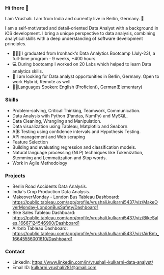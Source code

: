 ### Hi there 👋

I am Vrushali. I am from India and currently live in Berlin, Germany. 🙂

I am a self-motivated and detail-oriented Data Analyst with a background in iOS development. I bring a unique perspective to data analysis, combining analytical skills with a deep understanding of software development principles. 

- 👩🏻‍🎓 I graduated from Ironhack's Data Analytics Bootcamp (July-23), a full-time program - 9 weeks, +400 hours.
- 💻 During bootcamp I worked on 20 Labs which helped to learn Data analytics skills.
- 🚀 I am looking for Data analyst opportunities in Berlin, Germany. Open to work Hybrid, Remote as well.
- 🤟🏼Languages Spoken: English (Proficient), German(Elementary)

### Skills

- Problem-solving, Critical Thinking, Teamwork, Communication.
- Data Analysis with Python (Pandas, NumPy) and MySQL.
- Data Cleaning, Wrangling and Manipulation.
- Data visualization using Tableau, Matplotlib and Seaborn.
- A|B Testing using confidence intervals and Hypothesis Testing.
- API management and Web scraping
- Feature Selection 
- Building and evaluating regression and classification models.
- Natural language processing (NLP) techniques like Tokenization, Stemming and Lemmatization and Stop words.
- Work in Agile Methodology

### Projects

- Berlin Road Accidents Data Analysis.
- India's Crop Production Data Analysis.
- MakeoverMonday - London Bus Tableau Dashboard:  https://public.tableau.com/app/profile/vrushali.kulkarni5437/viz/MakeOverMonday-LondonBusSafety/Dashboard1
- Bike Sales Tableau Dashboard:  https://public.tableau.com/app/profile/vrushali.kulkarni5437/viz/BikeSales_16667124546990/Dashboard1
- Airbnb Tableau Dashboard: https://public.tableau.com/app/profile/vrushali.kulkarni5437/viz/AirBnb_16645556001610/Dashboard1

### Contact
- LinkedIn: https://www.linkedin.com/in/vrushali-kulkarni-data-analyst/
- Email ID: kulkarni.vrushali281@gmail.com


<!--
**vrushali92/vrushali92** is a ✨ _special_ ✨ repository because its `README.md` (this file) appears on your GitHub profile.

Here are some ideas to get you started:

- 🔭 I’m currently working on ...
- 🌱 I’m currently learning ...
- 👯 I’m looking to collaborate on ...
- 🤔 I’m looking for help with ...
- 💬 Ask me about ...
- 📫 How to reach me: ...
- 😄 Pronouns: ...
- ⚡ Fun fact: ...
-->
